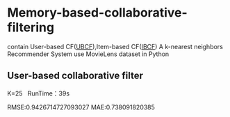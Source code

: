 # Memory-based-collaborative-filtering
contain User-based CF([UBCF](https://github.com/fuhailin/Memory-based-collaborative-filtering/blob/master/kNNUBCF.py)),Item-based CF([IBCF](https://github.com/fuhailin/Memory-based-collaborative-filtering/blob/master/kNNIBCF.py))
A k-nearest neighbors Recommender System use MovieLens dataset in Python

## User-based collaborative filter
K=25    RunTime：39s

RMSE:0.9426714727093027
MAE:0.738091820385

